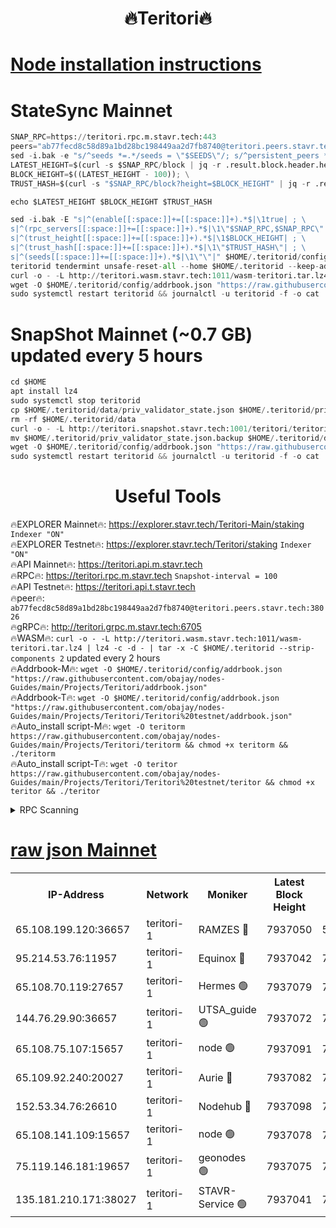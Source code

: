 <h1 align="center"> 🔥Teritori🔥</h1>


[Node installation instructions](https://github.com/obajay/nodes-Guides/tree/main/Projects/Teritori)
=

# StateSync Mainnet
```python
SNAP_RPC=https://teritori.rpc.m.stavr.tech:443
peers="ab77fecd8c58d89a1bd28bc198449aa2d7fb8740@teritori.peers.stavr.tech:38026"
sed -i.bak -e "s/^seeds *=.*/seeds = \"$SEEDS\"/; s/^persistent_peers *=.*/persistent_peers = \"$PEERS\"/" $HOME/.teritorid/config/config.toml
LATEST_HEIGHT=$(curl -s $SNAP_RPC/block | jq -r .result.block.header.height); \
BLOCK_HEIGHT=$((LATEST_HEIGHT - 100)); \
TRUST_HASH=$(curl -s "$SNAP_RPC/block?height=$BLOCK_HEIGHT" | jq -r .result.block_id.hash)

echo $LATEST_HEIGHT $BLOCK_HEIGHT $TRUST_HASH

sed -i.bak -E "s|^(enable[[:space:]]+=[[:space:]]+).*$|\1true| ; \
s|^(rpc_servers[[:space:]]+=[[:space:]]+).*$|\1\"$SNAP_RPC,$SNAP_RPC\"| ; \
s|^(trust_height[[:space:]]+=[[:space:]]+).*$|\1$BLOCK_HEIGHT| ; \
s|^(trust_hash[[:space:]]+=[[:space:]]+).*$|\1\"$TRUST_HASH\"| ; \
s|^(seeds[[:space:]]+=[[:space:]]+).*$|\1\"\"|" $HOME/.teritorid/config/config.toml
teritorid tendermint unsafe-reset-all --home $HOME/.teritorid --keep-addr-book
curl -o - -L http://teritori.wasm.stavr.tech:1011/wasm-teritori.tar.lz4 | lz4 -c -d - | tar -x -C $HOME/.teritorid --strip-components 2
wget -O $HOME/.teritorid/config/addrbook.json "https://raw.githubusercontent.com/obajay/nodes-Guides/main/Projects/Teritori/addrbook.json"
sudo systemctl restart teritorid && journalctl -u teritorid -f -o cat
```

# SnapShot Mainnet (~0.7 GB) updated every 5 hours
```python
cd $HOME
apt install lz4
sudo systemctl stop teritorid
cp $HOME/.teritorid/data/priv_validator_state.json $HOME/.teritorid/priv_validator_state.json.backup
rm -rf $HOME/.teritorid/data
curl -o - -L http://teritori.snapshot.stavr.tech:1001/teritori/teritori-snap.tar.lz4 | lz4 -c -d - | tar -x -C $HOME/.teritorid --strip-components 2
mv $HOME/.teritorid/priv_validator_state.json.backup $HOME/.teritorid/data/priv_validator_state.json
wget -O $HOME/.teritorid/config/addrbook.json "https://raw.githubusercontent.com/obajay/nodes-Guides/main/Projects/Teritori/addrbook.json"
sudo systemctl restart teritorid && journalctl -u teritorid -f -o cat
```
 <h1 align="center"> Useful Tools</h1>

🔥EXPLORER Mainnet🔥:      https://explorer.stavr.tech/Teritori-Main/staking      `Indexer "ON"` \
🔥EXPLORER Testnet🔥:        https://explorer.stavr.tech/Teritori/staking            `Indexer "ON"` \
🔥API Mainnet🔥:                   https://teritori.api.m.stavr.tech \
🔥RPC🔥:                                   https://teritori.rpc.m.stavr.tech                         `Snapshot-interval = 100` \
🔥API Testnet🔥:                     https://teritori.api.t.stavr.tech \
🔥peer🔥:                     `ab77fecd8c58d89a1bd28bc198449aa2d7fb8740@teritori.peers.stavr.tech:38026` \
🔥gRPC🔥:                                http://teritori.grpc.m.stavr.tech:6705 \
🔥WASM🔥: ```curl -o - -L http://teritori.wasm.stavr.tech:1011/wasm-teritori.tar.lz4 | lz4 -c -d - | tar -x -C $HOME/.teritorid --strip-components 2``` updated every 2 hours \
🔥Addrbook-M🔥:    ```wget -O $HOME/.teritorid/config/addrbook.json "https://raw.githubusercontent.com/obajay/nodes-Guides/main/Projects/Teritori/addrbook.json"``` \
🔥Addrbook-T🔥:    ```wget -O $HOME/.teritorid/config/addrbook.json "https://raw.githubusercontent.com/obajay/nodes-Guides/main/Projects/Teritori/Teritori%20testnet/addrbook.json"``` \
🔥Auto_install script-M🔥: ```wget -O teritorm https://raw.githubusercontent.com/obajay/nodes-Guides/main/Projects/Teritori/teritorm && chmod +x teritorm && ./teritorm``` \
🔥Auto_install script-T🔥: ```wget -O teritor https://raw.githubusercontent.com/obajay/nodes-Guides/main/Projects/Teritori/Teritori%20testnet/teritor && chmod +x teritor && ./teritor```

<details>
<summary>RPC Scanning</summary>

<h2 align="center"> We scan nodes in real time every 4 hours. And we provide the final result of RPC endpoints.
We cannot influence the operation of these nodes in any way. </h2>


```python
If Voting Power is higher than 0 --> then the Node is a validator of the network and may be subject to attack and be a potential threat to the chain.
```
```python
We marked such validators with a red symbol
```

</details>

[raw json Mainnet](https://rpc-check.teritorim.stavr.tech/teritorim/rpc-teritorim-result.json)
=



<table><tr><th>IP-Address</th><th>Network</th><th>Moniker</th><th>Latest Block Height</th><th>Earliest Block Height</th><th>Catching Up</th><th>Tx Index</th><th>Voting Power</th><th>Scan Time</th></tr><tr><td>65.108.199.120:36657</td><td>teritori-1</td><td>RAMZES 🔴</td><td>7937050</td><td>5996001</td><td>False</td><td>on</td><td>787915</td><td>2024-03-19T13:49:19.058440778UTC</td></tr><tr><td>95.214.53.76:11957</td><td>teritori-1</td><td>Equinox 🔴</td><td>7937042</td><td>7203180</td><td>False</td><td>on</td><td>1538736</td><td>2024-03-19T13:48:29.673175595UTC</td></tr><tr><td>65.108.70.119:27657</td><td>teritori-1</td><td>Hermes 🟢</td><td>7937079</td><td>7203180</td><td>False</td><td>on</td><td>0</td><td>2024-03-19T13:52:07.117297198UTC</td></tr><tr><td>144.76.29.90:36657</td><td>teritori-1</td><td>UTSA_guide 🟢</td><td>7937072</td><td>7208001</td><td>False</td><td>on</td><td>0</td><td>2024-03-19T13:51:25.903746835UTC</td></tr><tr><td>65.108.75.107:15657</td><td>teritori-1</td><td>node 🟢</td><td>7937091</td><td>7358868</td><td>False</td><td>on</td><td>0</td><td>2024-03-19T13:53:16.519512519UTC</td></tr><tr><td>65.109.92.240:20027</td><td>teritori-1</td><td>Aurie 🔴</td><td>7937082</td><td>7568001</td><td>False</td><td>on</td><td>119310</td><td>2024-03-19T13:52:23.830953330UTC</td></tr><tr><td>152.53.34.76:26610</td><td>teritori-1</td><td>Nodehub 🔴</td><td>7937098</td><td>7580883</td><td>False</td><td>on</td><td>65696</td><td>2024-03-19T13:53:54.434645054UTC</td></tr><tr><td>65.108.141.109:15657</td><td>teritori-1</td><td>node 🟢</td><td>7937078</td><td>7714496</td><td>False</td><td>on</td><td>0</td><td>2024-03-19T13:52:02.054069421UTC</td></tr><tr><td>75.119.146.181:19657</td><td>teritori-1</td><td>geonodes 🟢</td><td>7937075</td><td>7747478</td><td>False</td><td>on</td><td>0</td><td>2024-03-19T13:51:45.176598434UTC</td></tr><tr><td>135.181.210.171:38027</td><td>teritori-1</td><td>STAVR-Service 🟢</td><td>7937041</td><td>7936001</td><td>False</td><td>on</td><td>0</td><td>2024-03-19T13:48:23.144852380UTC</td></tr></table>
